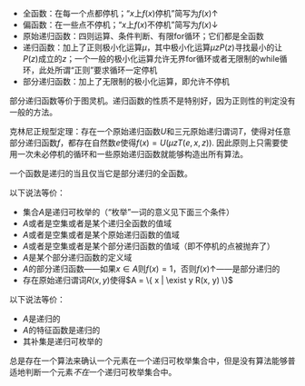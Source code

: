 - 全函数：在每一个点都停机；“$x$上$f(x)$停机”简写为$f(x) \uparrow$
- 偏函数：在一些点不停机；“$x$上$f(x)$不停机”简写为$f(x) \downarrow$
- 原始递归函数：四则运算、条件判断、有限for循环；它们都是全函数
- 递归函数：加上了正则极小化运算$\mu$，其中极小化运算$\mu z P(z)$寻找最小的让$P(z)$成立的$z$；一个一般的极小化运算允许无界for循环或者无限制的while循环，此处所谓“正则”要求循环一定停机
- 部分递归函数：加上了无限制的极小化运算，即允许不停机

部分递归函数等价于图灵机。递归函数的性质不是特别好，因为正则性的判定没有一般的方法。

克林尼正规型定理：存在一个原始递归函数$U$和三元原始递归谓词$T$，使得对任意部分递归函数$f$，都存在自然数$e$使得$f(x) = U(\mu z T(e, x, z))$.
因此原则上只需要使用一次未必停机的循环和一些原始递归函数就能够构造出所有算法。

一个函数是递归的当且仅当它是部分递归的全函数。

以下说法等价：
- 集合$A$是递归可枚举的（“枚举”一词的意义见下面三个条件）
- $A$或者是空集或者是某个递归全函数的值域
- $A$或者是空集或者是某个原始递归函数的值域
- $A$或者是空集或者是某个部分递归函数的值域（即不停机的点被抛弃了）
- $A$是某个部分递归函数的定义域
- $A$的部分递归函数——如果$x \in A$则$f(x) = 1$，否则$f(x) \uparrow$——是部分递归的
- 存在原始递归谓词$R(x, y)$使得$A = \{ x | \exist y R(x, y) \}$

以下说法等价：
- $A$是递归的
- $A$的特征函数是递归的
- 其补集是递归可枚举的

总是存在一个算法来确认一个元素在一个递归可枚举集合中，但是没有算法能够普适地判断一个元素*不在*一个递归可枚举集合中。
